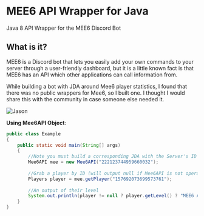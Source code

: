 # MEE6 API Wrapper for Java

Java 8 API Wrapper for the MEE6 Discord Bot

## What is it?
MEE6 is a Discord bot that lets you easily add your own commands to your server
through a user-friendly dashboard, but it is a little known fact is that MEE6 has an API which other applications can call information from.

While building a bot with JDA around Mee6 player statistics, I found that there was no public wrappers for Mee6, so I built one. I thought I would share this with the community in case someone else needed it.

![Jason](https://i.gyazo.com/53d14bf4550f2efd4f835f3bd4563292.png)

**Using Mee6API Object**:
```java
public class Example
{
    public static void main(String[] args)
    {
    	//Note you must build a corresponding JDA with the Server's ID
        Mee6API mee = new Mee6API("222123744959660032");
        
        //Grab a player by ID (will output null if Mee6API is not operational)
        Players player = mee.getPlayer("157692073699573761");
        
        //An output of their level
        System.out.println(player != null ? player.getLevel() ? "MEE6 API has no record of this member");
    }
}
```
